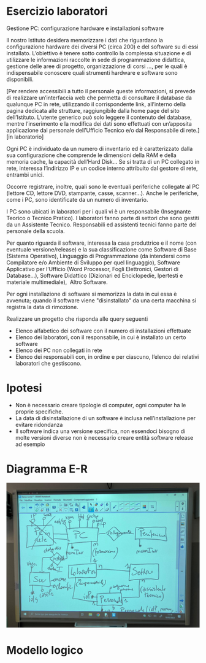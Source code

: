 # Esercizio laboratori

Gestione PC: configurazione hardware e installazioni software

Il nostro Istituto desidera memorizzare i dati che riguardano la configurazione hardware dei diversi PC (circa 200) e del software su di essi installato. L’obiettivo è tenere sotto controllo la complessa situazione e di utilizzare le informazioni raccolte in sede di programmazione didattica, gestione delle aree di progetto, organizzazione di corsi ..., per le quali è indispensabile conoscere quali strumenti hardware e software sono disponibili.

[Per rendere accessibili a tutto il personale queste informazioni, si prevede di realizzare un’interfaccia web che permetta di consultare il database da qualunque PC in rete, utilizzando il corrispondente link, all’interno della pagina dedicata alle strutture, raggiungibile dalla home page del sito dell’Istituto. L’utente generico può solo leggere il contenuto del database, mentre l’inserimento e la modifica dei dati sono effettuati con un’apposita applicazione dal personale dell’Ufficio Tecnico e/o dal Responsabile di rete.] [in laboratorio]

Ogni PC è individuato da un numero di inventario ed è caratterizzato dalla sua configurazione che comprende le dimensioni della RAM e della memoria cache, la capacità dell’Hard Disk… Se si tratta di un PC collegato in rete, interessa l’indirizzo IP e un codice interno attribuito dal gestore di rete, entrambi unici.

Occorre registrare, inoltre, quali sono le eventuali periferiche collegate al PC (lettore CD, lettore DVD, stampante, casse, scanner...). Anche le periferiche, come i PC, sono identificate da un numero di inventario.

I PC sono ubicati in laboratori per i quali vi è un responsabile (Insegnante Teorico o Tecnico Pratico). I laboratori fanno parte di settori che sono gestiti da un Assistente Tecnico. Responsabili ed assistenti tecnici fanno parte del personale della scuola.

Per quanto riguarda il software, interessa la casa produttrice e il nome (con eventuale versione/release) e la sua classificazione come Software di Base (Sistema Operativo), Linguaggio di Programmazione (da intendersi come Compilatore e/o Ambiente di Sviluppo per quel linguaggio), Software Applicativo per l’Ufficio (Word Processor, Fogli Elettronici, Gestori di Database...), Software Didattico (Dizionari ed Enciclopedie, Ipertesti e materiale multimediale),  Altro Software.

Per ogni installazione di software si memorizza la data in cui essa è avvenuta; quando il software viene "disinstallato" da una certa macchina si registra la data di rimozione.

Realizzare un progetto che risponda alle query seguenti

- Elenco alfabetico dei software con il numero di installazioni effettuate
- Elenco dei laboratori, con il responsabile, in cui è installato un certo software
- Elenco dei PC non collegati in rete
- Elenco dei responsabili con, in ordine e per ciascuno, l’elenco dei relativi laboratori che gestiscono.

# Ipotesi

- Non è necessario creare tipologie di computer, ogni computer ha le proprie specifiche.
- La data di disinstallazione di un software è inclusa nell’installazione per evitare ridondanza
- Il software indica una versione specifica, non essendoci bisogno di molte versioni diverse non è necessario creare entità software release ad esempio

# Diagramma E-R

![er.jpeg](Esercizio%20laboratori%20d90fd40254b24be9a9322857c618d5fa/er.jpeg)

# Modello logico

```sql

```